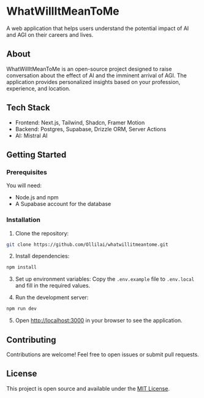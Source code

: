 # WhatWillItMeanToMe

A web application that helps users understand the potential impact of AI and AGI on their careers and lives.

## About

WhatWillItMeanToMe is an open-source project designed to raise conversation about the effect of AI and the imminent arrival of AGI. The application provides personalized insights based on your profession, experience, and location.

## Tech Stack

- Frontend: Next.js, Tailwind, Shadcn, Framer Motion
- Backend: Postgres, Supabase, Drizzle ORM, Server Actions
- AI: Mistral AI

## Getting Started

### Prerequisites

You will need:
- Node.js and npm
- A Supabase account for the database

### Installation

1. Clone the repository:
```bash
git clone https://github.com/Ollilai/whatwillitmeantome.git
```

2. Install dependencies:
```bash
npm install
```

3. Set up environment variables:
Copy the `.env.example` file to `.env.local` and fill in the required values.

4. Run the development server:
```bash
npm run dev
```

5. Open [http://localhost:3000](http://localhost:3000) in your browser to see the application.

## Contributing

Contributions are welcome! Feel free to open issues or submit pull requests.

## License

This project is open source and available under the [MIT License](LICENSE).
